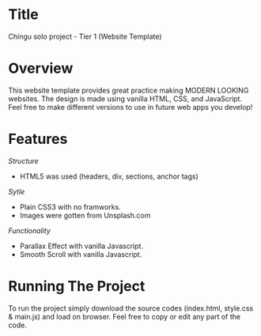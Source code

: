 # Title
Chingu solo project - Tier 1 (Website Template)
# Overview
This website template provides great practice making MODERN LOOKING websites. The design is made using vanilla HTML, CSS, and JavaScript. Feel free to make different versions to use in future web apps you develop!
# Features 
*Structure*
- HTML5 was used (headers, div, sections, anchor tags) 

*Sytle*
 - Plain CSS3 with no framworks.
 - Images were gotten from Unsplash.com
 
 *Functionality*
 - Parallax Effect with vanilla Javascript.
 - Smooth Scroll with vanilla Javascript.
 
 # Running The Project
 To run the project simply download the source codes (index.html, style.css & main.js) and load on browser. Feel free to copy or edit any part of the code.
 
